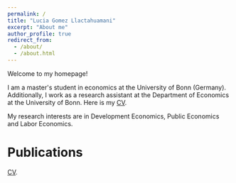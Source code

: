 ```yaml
---
permalink: /
title: "Lucia Gomez Llactahuamani"
excerpt: "About me"
author_profile: true
redirect_from: 
  - /about/
  - /about.html
---
```


Welcome to my homepage!

I am a master's student in economics at the University of Bonn (Germany). Additionally, I work as a research assistant at the Department of Economics at the University of Bonn. Here is my <a href="/images/CV.pdf" target="_blank">CV</a>.

 My research interests are in Development Economics, Public Economics and Labor Economics. 
 
Publications
======
 <a href="/images/index.html" target="_blank">CV</a>.
 
